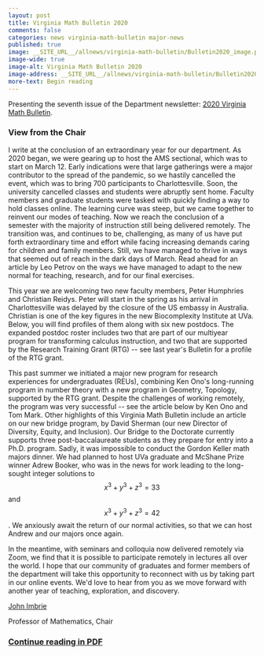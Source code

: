 ```yaml
---
layout: post
title: Virginia Math Bulletin 2020
comments: false
categories: news virginia-math-bulletin major-news
published: true
image: __SITE_URL__/allnews/virginia-math-bulletin/Bulletin2020_image.png
image-wide: true
image-alt: Virginia Math Bulletin 2020
image-address: __SITE_URL__/allnews/virginia-math-bulletin/Bulletin2020.pdf
more-text: Begin reading
---
```


Presenting the seventh issue of the Department newsletter: [2020 Virginia Math Bulletin]({{site.url}}/allnews/virginia-math-bulletin/Bulletin2020.pdf).

<!--more-->

<h3 class="mt-5 mb-3">View from the Chair</h3>

I write at the conclusion of an extraordinary year for our department. As 2020 began, we were gearing up to host the AMS sectional, which was to start on March 12. Early indications were that large gatherings were a major contributor to the spread of the pandemic, so we hastily cancelled the event, which was to bring 700 participants to Charlottesville. Soon, the university cancelled classes and students were abruptly sent home. Faculty members and graduate students were tasked with quickly finding a way to hold classes online. The learning curve was steep, but we came together to reinvent our modes of teaching. Now we reach the conclusion of a semester with the majority of instruction still being delivered remotely. The transition was, and continues to be, challenging, as many of us have put forth extraordinary time and effort while facing increasing demands caring for children and family members. Still, we have managed to thrive in ways that seemed out of reach in the dark days of March. Read ahead for an article by Leo Petrov on the ways we have managed to adapt to the new normal for teaching, research, and for our final exercises.

This year we are welcoming two new faculty members, Peter Humphries and Christian Reidys. Peter will start in the spring as his arrival in Charlottesville was delayed by the closure of the US embassy in Australia. Christian is one of the key figures in the new Biocomplexity Institute at UVa. Below, you will find profiles of them along with six new postdocs. The expanded postdoc roster includes two that are part of our multiyear program for transforming calculus instruction, and two that are supported by the Research Training Grant (RTG) -- see last year's Bulletin for a profile of the RTG grant.

This past summer we initiated a major new program for research experiences for undergraduates (REUs), combining Ken Ono's long-running program in number theory with a new program in Geometry, Topology, supported by the RTG grant. Despite the challenges of working remotely, the program was very successful -- see the article below by Ken Ono and Tom Mark. Other highlights of this Virginia Math Bulletin include an article on our new bridge program, by David Sherman (our new Director of Diversity, Equity, and Inclusion). Our Bridge to the Doctorate currently supports three post-baccalaureate students as they prepare for entry into a Ph.D. program. Sadly, it was impossible to conduct the Gordon Keller math majors dinner. We had planned to host UVa graduate and McShane Prize winner Adrew Booker, who was in the news for work leading to the long-sought integer solutions to $$x^3 +y^3+z^3 =33$$ and $$x^3 +y^3+z^3 =42$$. We anxiously await the return of our normal activities, so that we can host Andrew and our majors once again.

In the meantime, with seminars and colloquia now delivered remotely via Zoom, we find that it is possible to participate remotely in lectures all over the world. I hope that our community of graduates and former members of the department will take this opportunity to reconnect with us by taking part in our online events. We'd love to hear from you as we move forward with another year of teaching, exploration, and discovery.


[John Imbrie]({{site.url}}/people/ji2k/)

Professor of Mathematics, Chair

### [Continue reading in PDF]({{site.url}}/allnews/virginia-math-bulletin/Bulletin2020.pdf)
